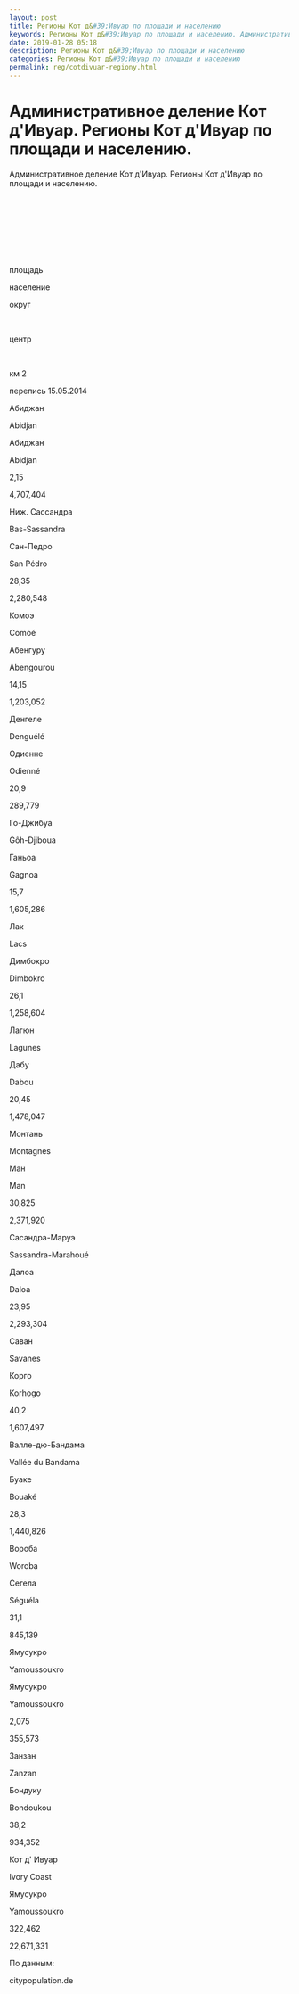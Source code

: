 ```yaml
---
layout: post
title: Регионы Кот д&#39;Ивуар по площади и населению 
keywords: Регионы Кот д&#39;Ивуар по площади и населению. Административное деление.
date: 2019-01-28 05:18
description: Регионы Кот д&#39;Ивуар по площади и населению
categories: Регионы Кот д&#39;Ивуар по площади и населению
permalink: reg/cotdivuar-regiony.html
---
```


# Административное деление Кот д&#39;Ивуар. Регионы Кот д&#39;Ивуар по площади и населению.


Административное деление Кот д&#39;Ивуар. Регионы Кот д&#39;Ивуар по площади и населению.








 


 


 


 


площадь


население






округ


 


центр


 


км
2


перепись 15.05.2014






Абиджан


Abidjan


Абиджан


Abidjan


2,15


4,707,404






Ниж. Сассандра


Bas-Sassandra


Сан-Педро


San Pédro


28,35


2,280,548






Комоэ


Comoé


Абенгуру


Abengourou


14,15


1,203,052






Денгеле


Denguélé


Одиенне


Odienné


20,9


289,779






Го-Джибуа


Gôh-Djiboua


Ганьоа


Gagnoa


15,7


1,605,286






Лак


Lacs


Димбокро


Dimbokro


26,1


1,258,604






Лагюн


Lagunes


Дабу


Dabou


20,45


1,478,047






Монтань


Montagnes


Ман


Man


30,825


2,371,920






Сасандра-Маруэ


Sassandra-Marahoué


Далоа


Daloa


23,95


2,293,304






Саван


Savanes


Корго


Korhogo


40,2


1,607,497






Валле-дю-Бандама


Vallée du Bandama


Буаке


Bouaké


28,3


1,440,826






Вороба


Woroba


Сегела


Séguéla


31,1


845,139






Ямусукро


Yamoussoukro


Ямусукро


Yamoussoukro


2,075


355,573






Занзан


Zanzan


Бондуку


Bondoukou


38,2


934,352






Кот д&#39; Ивуар


Ivory Coast


Ямусукро


Yamoussoukro 


322,462


22,671,331








По данным:


citypopulation.de



		
